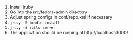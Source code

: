 1. Install jruby
1. Go into the src/fedora-admin directory
1. Adjust spring configs in conf/repo.xml if necessary
1. ```jruby -S bundle install```
1. ```jruby -S rails server```
1. The application should be running at http://localhost:3000/
